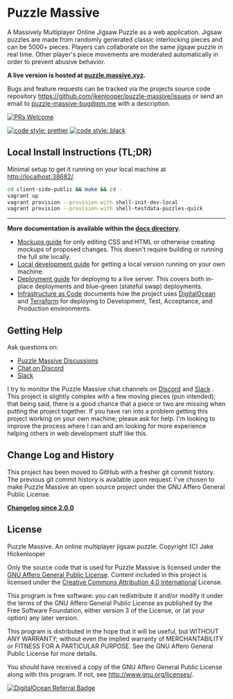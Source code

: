 # Puzzle Massive

A Massively Multiplayer Online Jigsaw Puzzle as a web application. Jigsaw
puzzles are made from randomly generated classic interlocking pieces and can be
5000+ pieces. Players can collaborate on the same jigsaw puzzle in real time.
Other player's piece movements are moderated automatically in order to prevent
abusive behavior.

**A live version is hosted at [puzzle.massive.xyz](http://puzzle.massive.xyz).**

Bugs and feature requests can be tracked via the projects source code repository
https://github.com/jkenlooper/puzzle-massive/issues
or send an email to puzzle-massive-bug@pm.me with a description.

[![PRs Welcome](https://img.shields.io/badge/PRs-welcome-brightgreen.svg?style=flat-square)](http://makeapullrequest.com)

[![code style: prettier](https://img.shields.io/badge/code%20style-prettier-ff69b4.svg)](https://github.com/prettier/prettier)
[![code style: black](https://img.shields.io/badge/code%20style-black-000000.svg)](https://github.com/python/black)

## Local Install Instructions (TL;DR)

Minimal setup to get it running on your local machine at
[http://localhost:38682/](http://localhost:38682/).

```bash
cd client-side-public && make && cd -
vagrant up
vagrant provision --provision-with shell-init-dev-local
vagrant provision --provision-with shell-testdata-puzzles-quick
```

---

**More documentation is available within the [docs directory](docs/).**

- [Mockups guide](mockups/README.md) for only editing CSS and HTML or otherwise
  creating mockups of proposed changes. This doesn't require building or running
  the full site locally.
- [Local development guide](docs/development.md) for getting a local version
  running on your own machine.
- [Deployment guide](docs/deployment.md) for deploying to a live server. This
  covers both in-place deployments and blue-green (stateful swap) deployments.
- [Infrastructure as Code](_infra/README.md) documents how the project uses
  [DigitalOcean](https://m.do.co/c/686c08019031) and [Terraform](https://www.terraform.io/)
  for deploying to Development, Test, Acceptance, and Production environments.

## Getting Help

Ask questions on:

- [Puzzle Massive Discussions](https://github.com/jkenlooper/puzzle-massive/discussions)
- [Chat on Discord](https://discord.gg/uVhE2Kd)
- [Slack](https://join.slack.com/t/puzzlemassive/shared_invite/zt-v2csgv8y-Ldl93sNb3Gcm~NiWt3g5UA)

I try to monitor the Puzzle Massive chat channels on
[Discord](https://discord.gg/uVhE2Kd)
and
[Slack](https://join.slack.com/t/puzzlemassive/shared_invite/zt-v2csgv8y-Ldl93sNb3Gcm~NiWt3g5UA)
. This project is slightly complex with
a few moving pieces (pun intended); that being said, there is a good chance that
a piece or two are missing when putting the project together. If you have ran
into a problem getting this project working on your own machine; please ask for
help. I'm looking to improve the process where I can and am looking for more
experience helping others in web development stuff like this.

## Change Log and History

This project has been moved to GitHub with a fresher git commit history. The
previous git commit history is available upon request. I've chosen to make
Puzzle Massive an open source project under the GNU Affero General Public
License.

**[Changelog since 2.0.0](CHANGELOG.md)**

## License

Puzzle Massive. An online multiplayer jigsaw puzzle.
Copyright (C) Jake Hickenlooper

Only the source code that is used for Puzzle Massive is licensed under the
[GNU Affero General Public License](https://choosealicense.com/licenses/agpl-3.0/).
Content included in this project is licensed under the
[Creative Commons Attribution 4.0 International](https://creativecommons.org/licenses/by/4.0/)
License.

This program is free software: you can redistribute it and/or modify
it under the terms of the GNU Affero General Public License as
published by the Free Software Foundation, either version 3 of the
License, or (at your option) any later version.

This program is distributed in the hope that it will be useful,
but WITHOUT ANY WARRANTY; without even the implied warranty of
MERCHANTABILITY or FITNESS FOR A PARTICULAR PURPOSE. See the
GNU Affero General Public License for more details.

You should have received a copy of the GNU Affero General Public License
along with this program. If not, see <http://www.gnu.org/licenses/>.

[![DigitalOcean Referral Badge](https://web-platforms.sfo2.digitaloceanspaces.com/WWW/Badge%203.svg)](https://www.digitalocean.com/?refcode=686c08019031&utm_campaign=Referral_Invite&utm_medium=Referral_Program&utm_source=badge)
